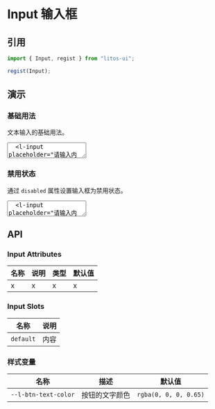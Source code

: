 # Input 输入框

## 引用

```js
import { Input, regist } from "litos-ui";

regist(Input);
```

## 演示

### 基础用法

文本输入的基础用法。

<ClientOnly>
<l-code-preview>
<textarea lang="html">
  <l-input placeholder="请输入内容"></l-input>
</textarea>
</l-code-preview>
</ClientOnly>

### 禁用状态

通过 `disabled` 属性设置输入框为禁用状态。

<ClientOnly>
<l-code-preview>
<textarea lang="html">
  <l-input placeholder="请输入内容" disabled></l-input>
</textarea>
</l-code-preview>
</ClientOnly>

## API

### Input Attributes

<!-- prettier-ignore -->
| 名称 | 说明 | 类型 | 默认值 |
| --- | --- | --- | --- |
| x | x | x | x |

### Input Slots

<!-- prettier-ignore -->
| 名称 | 说明 |
| --- | --- |
| `default` | 内容 |

### 样式变量

<!-- prettier-ignore -->
| 名称 | 描述 | 默认值 |
| --- | --- | --- |
| `--l-btn-text-color` | 按钮的文字颜色 | `rgba(0, 0, 0, 0.65)` |
